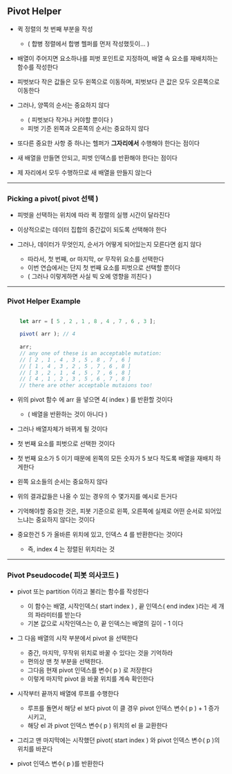 ## Pivot Helper

- 퀵 정렬의 첫 번째 부분을 작성
  - ( 합병 정렬에서 합병 헬퍼를 먼저 작성했듯이... )


- 배열이 주어지면 요소하나를 피벗 포인트로 지정하여, 배열 속 요소를 재배치하는 함수를 작성한다


- 피벗보다 작은 값들은 모두 왼쪽으로 이동하며, 피벗보다 큰 값은 모두 오른쪽으로 이동한다


- 그러나, 양쪽의 순서는 중요하지 않다
  - ( 피벗보다 작거나 커야할 뿐이다 )
  - 피벗 기준 왼쪽과 오른쪽의 순서는 중요하지 않다


- 또다른 중요한 사항 중 하나는 헬퍼가 **그자리에서** 수행해야 한다는 점이다


- 새 배열을 만들면 안되고, 피벗 인덱스를 반환해야 한다는 점이다


- 제 자리에서 모두 수행하므로 새 배열을 만들지 않는다

---

### Picking a pivot( pivot 선택 )

- 피벗을 선택하는 위치에 따라 퀵 정렬의 실행 시간이 달라진다


- 이상적으로는 데이터 집합의 중간값이 되도록 선택해야 한다


- 그러나, 데이터가 무엇인지, 순서가 어떻게 되어있는지 모른다면 쉽지 않다
  - 따라서, 첫 번째, or 마지막, or 무작위 요소를 선택한다
  - 이번 연습에서는 단지 첫 번째 요소를 피벗으로 선택할 뿐이다
  - ( 그러나 이렇게하면 사실 빅 오에 영향을 끼친다 )

---

### Pivot Helper Example

````javascript

    let arr = [ 5 , 2 , 1 , 8 , 4 , 7 , 6 , 3 ];

    pivot( arr ); // 4
    
    arr;
    // any one of these is an acceptable mutation:
    // [ 2 , 1 , 4 , 3 , 5 , 8 , 7 , 6 ]
    // [ 1 , 4 , 3 , 2 , 5 , 7 , 6 , 8 ] 
    // [ 3 , 2 , 1 , 4 , 5 , 7 , 6 , 8 ] 
    // [ 4 , 1 , 2 , 3 , 5 , 6 , 7 , 8 ] 
    // there are other acceptable mutaions too!

````

- 위의 pivot 함수 에 arr 을 넣으면 4( index ) 를 반환할 것이다
  - ( 배열을 반환하는 것이 아니다 )


- 그러나 배열자체가 바뀌게 될 것이다


- 첫 번째 요소를 피벗으로 선택한 것이다


- 첫 번째 요소가 5 이기 때문에 왼쪽의 모든 숫자가 5 보다 작도록 배열을 재배치 하게한다


- 왼쪽 요소들의 순서는 중요하지 않다


- 위의 결과값들은 나올 수 있는 경우의 수 몇가지를 예시로 든거다


- 기억해야할 중요한 것은, 피봇 기준으로 왼쪽, 오른쪽에 실제로 어떤 순서로 되어있느냐는 중요하지 않다는 것이다


- 중요한건 5 가 올바른 위치에 있고, 인덱스 4 를 반환한다는 것이다
  - 즉, index 4 는 정렬된 위치라는 것

---

### Pivot Pseudocode( 피봇 의사코드 )

- pivot 또는 partition 이라고 불리는 함수를 작성한다
  - 이 함수는 배열, 시작인덱스( start index ) , 끝 인덱스( end index )라는 세 개의 파라미터를 받는다
  - 기본 값으로 시작인덱스는 0, 끝 인덱스는 배열의 길이 - 1 이다


- 그 다음 배열의 시작 부분에서 pivot 을 선택한다
  - 중간, 마지막, 무작위 위치로 바꿀 수 있다는 것을 기억하라
  - 편의상 맨 첫 부분을 선택한다.
  - 그다음 현재 pivot 인덱스를 변수( p ) 로 저장한다
  - 이렇게 마지막 pivot 을 바꿀 위치를 계속 확인한다


- 시작부터 끝까지 배열에 루프를 수행한다
  - 루프를 돌면서 해당 el 보다 pivot 이 클 경우 pivot 인덱스 변수( p ) + 1 증가시키고,
  - 해당 el 과 pivot 인덱스 변수( p ) 위치의 el 을 교환한다


- 그리고 맨 마지막에는 시작했던 pivot( start index ) 와 pivot 인덱스 변수( p )의 위치를 바꾼다


- pivot 인덱스 변수( p )를 반환한다